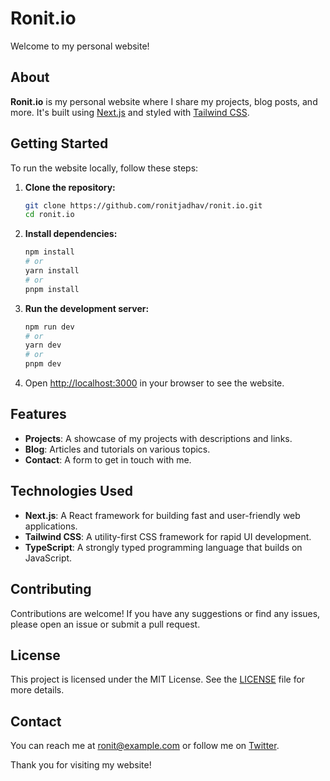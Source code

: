 # Ronit.io

Welcome to my personal website!

## About

**Ronit.io** is my personal website where I share my projects, blog posts, and more. It's built using [Next.js](https://nextjs.org) and styled with [Tailwind CSS](https://tailwindcss.com).

## Getting Started

To run the website locally, follow these steps:

1. **Clone the repository:**
   ```bash
   git clone https://github.com/ronitjadhav/ronit.io.git
   cd ronit.io
   ```

2. **Install dependencies:**
   ```bash
   npm install
   # or
   yarn install
   # or
   pnpm install
   ```

3. **Run the development server:**
   ```bash
   npm run dev
   # or
   yarn dev
   # or
   pnpm dev
   ```

4. Open [http://localhost:3000](http://localhost:3000) in your browser to see the website.

## Features

- **Projects**: A showcase of my projects with descriptions and links.
- **Blog**: Articles and tutorials on various topics.
- **Contact**: A form to get in touch with me.

## Technologies Used

- **Next.js**: A React framework for building fast and user-friendly web applications.
- **Tailwind CSS**: A utility-first CSS framework for rapid UI development.
- **TypeScript**: A strongly typed programming language that builds on JavaScript.

## Contributing

Contributions are welcome! If you have any suggestions or find any issues, please open an issue or submit a pull request.

## License

This project is licensed under the MIT License. See the [LICENSE](LICENSE) file for more details.

## Contact

You can reach me at [ronit@example.com](mailto:ronit@example.com) or follow me on [Twitter](https://twitter.com/ronitjadhav).

Thank you for visiting my website!
